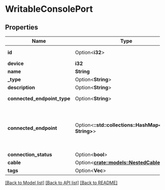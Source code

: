 # WritableConsolePort

## Properties

Name | Type | Description | Notes
------------ | ------------- | ------------- | -------------
**id** | Option<**i32**> |  | [optional][readonly]
**device** | **i32** |  | 
**name** | **String** |  | 
**_type** | Option<**String**> |  | [optional]
**description** | Option<**String**> |  | [optional]
**connected_endpoint_type** | Option<**String**> |  | [optional][readonly]
**connected_endpoint** | Option<**::std::collections::HashMap<String, String>**> |          Return the appropriate serializer for the type of connected object.          | [optional][readonly]
**connection_status** | Option<**bool**> |  | [optional]
**cable** | Option<[**crate::models::NestedCable**](NestedCable.md)> |  | [optional]
**tags** | Option<**Vec<String>**> |  | [optional]

[[Back to Model list]](../README.md#documentation-for-models) [[Back to API list]](../README.md#documentation-for-api-endpoints) [[Back to README]](../README.md)


